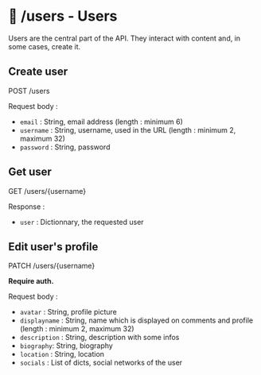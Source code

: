 # 👥 /users - Users

Users are the central part of the API. They interact with content and, in some cases, create it.

## Create user

POST /users

Request body :

- `email` : String, email address (length : minimum 6)
- `username` : String, username, used in the URL (length : minimum 2, maximum 32)
- `password` : String, password

## Get user

GET /users/{username}

Response :

- `user` : Dictionnary, the requested user

## Edit user's profile

PATCH /users/{username}

**Require auth.**

Request body :

- `avatar` : String, profile picture
- `displayname` : String, name which is displayed on comments and profile (length : minimum 2, maximum 32)
- `description` : String, description with some infos
- `biography`: String, biography
- `location` : String, location
- `socials` : List of dicts, social networks of the user
